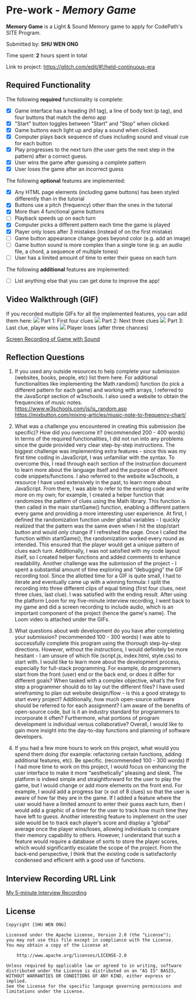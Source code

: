 # Pre-work - *Memory Game*

**Memory Game** is a Light & Sound Memory game to apply for CodePath's SITE Program. 

Submitted by: **SHU WEN ONG**

Time spent: **2** hours spent in total

Link to project: https://glitch.com/edit/#!/held-continuous-era

## Required Functionality

The following **required** functionality is complete:

* [X] Game interface has a heading (h1 tag), a line of body text (p tag), and four buttons that match the demo app
* [X] "Start" button toggles between "Start" and "Stop" when clicked. 
* [X] Game buttons each light up and play a sound when clicked. 
* [X] Computer plays back sequence of clues including sound and visual cue for each button
* [X] Play progresses to the next turn (the user gets the next step in the pattern) after a correct guess. 
* [X] User wins the game after guessing a complete pattern
* [X] User loses the game after an incorrect guess

The following **optional** features are implemented:

* [X] Any HTML page elements (including game buttons) has been styled differently than in the tutorial
* [X] Buttons use a pitch (frequency) other than the ones in the tutorial
* [X] More than 4 functional game buttons
* [ ] Playback speeds up on each turn
* [X] Computer picks a different pattern each time the game is played
* [X] Player only loses after 3 mistakes (instead of on the first mistake)
* [ ] Game button appearance change goes beyond color (e.g. add an image)
* [ ] Game button sound is more complex than a single tone (e.g. an audio file, a chord, a sequence of multiple tones)
* [ ] User has a limited amount of time to enter their guess on each turn

The following **additional** features are implemented:

- [ ] List anything else that you can get done to improve the app!

## Video Walkthrough (GIF)

If you recorded multiple GIFs for all the implemented features, you can add them here:
![](http://g.recordit.co/EM9tF3MNGp.gif) Part 1: First four clues
![](http://g.recordit.co/nTt8YeYplX.gif) Part 2: Next three clues
![](http://g.recordit.co/5kIA823mkS.gif) Part 3: Last clue, player wins
![](http://g.recordit.co/JXAo18caNu.gif) Player loses (after three chances)

[Screen Recording of Game with Sound](https://www.loom.com/share/27dec87dbed743f2bd580beed2237e94)

## Reflection Questions
1. If you used any outside resources to help complete your submission (websites, books, people, etc) list them here. 
For additional functionalities like implementing the Math.random() function (to pick a different pattern for each game) and working with arrays, I referred to the JavaScript section of w3schools. I also used a website to obtain the frequencies of music notes. 
https://www.w3schools.com/js/js_random.asp
https://mixbutton.com/mixing-articles/music-note-to-frequency-chart/

2. What was a challenge you encountered in creating this submission (be specific)? How did you overcome it? (recommended 200 - 400 words) 
In terms of the required functionalities, I did not run into any problems since the guide provided very clear step-by-step instructions. The biggest challenge was implementing extra features - since this was my first time coding in JavaScript, I was unfamiliar with the syntax. To overcome this, I read through each section of the instruction document to learn more about the language itself and the purpose of different code snippets/functions. I also referred to the website w3schools, a resource I have used extensively in the past, to learn more about JavaScript. From there, I was able to refer to the existing code and write more on my own; for example, I created a helper function that randomizes the pattern of clues using the Math library. This function is then called in the main startGame() function, enabling a different pattern every game and providing a more interesting user experience. At first, I defined the randomization function under global variables - I quickly realized that the pattern was the same even when I hit the stop/start button and would only change if I refreshed the page. Once I called the function within startGame(), the randomization worked every round as intended. This ensured that the player would get a unique pattern of clues each turn. Additionally, I was not satisfied with my code layout itself, so I created helper functions and added comments to enhance readability. 
Another challenge was the submission of the project - I spent a substantial amount of time exploring and “debugging” the GIF recording tool. Since the allotted time for a GIF is quite small, I had to iterate and eventually came up with a winning formula: I split the recording into three different clips of equal timing (first four clues, next three clues, last clue). I was satisfied with the ending result. After using the platform Loom for my five-minute interview recording, I went back to my game and did a screen recording to include audio, which is an important component of the project (hence the game's name). The Loom video is attached under the GIFs. 

3. What questions about web development do you have after completing your submission? (recommended 100 - 300 words) 
I was able to successfully complete this program using the thorough step-by-step directions. However, without the instructions, I would definitely be more hesitant - I am unsure of which file (script.js, index.html, style.css) to start with. I would like to learn more about the development process, especially for full-stack programming. For example, do programmers start from the front (user) end or the back end, or does it differ for different goals? When tasked with a complex objective, what’s the first step a programmer should do to lay out the different files? I have used wireframing to plan out website design/flow - is this a good strategy to start every project? Additionally, how much open-source software should be referred to for each assignment? I am aware of the benefits of open-source code, but is it an industry standard for programmers to incorporate it often? Furthermore, what portions of program development is individual versus collaborative? Overall, I would like to gain more insight into the day-to-day functions and planning of software developers. 

4. If you had a few more hours to work on this project, what would you spend them doing (for example: refactoring certain functions, adding additional features, etc). Be specific. (recommended 100 - 300 words) 
If I had more time to work on this project, I would focus on enhancing the user interface to make it more “aesthetically” pleasing and sleek. The platform is indeed simple and straightforward for the user to play the game, but I would change or add more elements on the front end. For example, I would add a progress bar (x out of 8 clues) so that the user is aware of how far they are in the game. If I added a feature where the user would have a limited amount to enter their guess each turn, then I would add a graphic of a timer for the user to track how much time they have left to guess. Another interesting feature to implement on the user side would be to track each player’s score and display a “global” average once the player wins/loses, allowing individuals to compare their memory capability to others. However, I understand that such a feature would require a database of sorts to store the player scores, which would significantly escalate the scope of the project. From the back-end perspective, I think that the existing code is satisfactorily condensed and efficient with a good use of functions. 



## Interview Recording URL Link

[My 5-minute Interview Recording](https://www.loom.com/share/495bc96aac624fd0916645a1c4b935e3)


## License

    Copyright [SHU WEN ONG]

    Licensed under the Apache License, Version 2.0 (the "License");
    you may not use this file except in compliance with the License.
    You may obtain a copy of the License at

        http://www.apache.org/licenses/LICENSE-2.0

    Unless required by applicable law or agreed to in writing, software
    distributed under the License is distributed on an "AS IS" BASIS,
    WITHOUT WARRANTIES OR CONDITIONS OF ANY KIND, either express or implied.
    See the License for the specific language governing permissions and
    limitations under the License.
